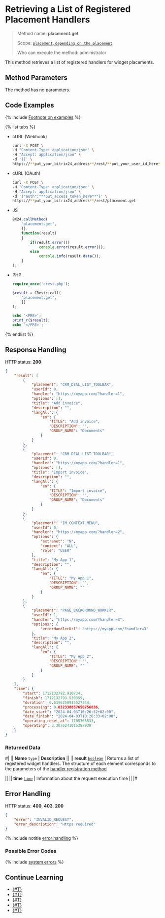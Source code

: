 # Retrieving a List of Registered Placement Handlers

> Method name: **placement.get**
>
> Scope: [`placement`, `depending on the placement`](../scopes/permissions.md)
>
> Who can execute the method: administrator

This method retrieves a list of registered handlers for widget placements.

## Method Parameters

The method has no parameters.

## Code Examples

{% include [Footnote on examples](../../_includes/examples.md) %}

{% list tabs %}

- cURL (Webhook)

    ```bash
    curl -X POST \
    -H "Content-Type: application/json" \
    -H "Accept: application/json" \
    -d '{}' \
    https://**put_your_bitrix24_address**/rest/**put_your_user_id_here**/**put_your_webhook_here**/placement.get
    ```

- cURL (OAuth)

    ```bash
    curl -X POST \
    -H "Content-Type: application/json" \
    -H "Accept: application/json" \
    -d '{"auth":"**put_access_token_here**"}' \
    https://**put_your_bitrix24_address**/rest/placement.get
    ```

- JS

    ```js
    BX24.callMethod(
        "placement.get",
        {},
        function(result)
        {
            if(result.error())
                console.error(result.error());
            else
                console.info(result.data());
        }
    );
    ```

- PHP

    ```php
    require_once('crest.php');

    $result = CRest::call(
        'placement.get',
        []
    );

    echo '<PRE>';
    print_r($result);
    echo '</PRE>';
    ```

{% endlist %}

## Response Handling

HTTP status: **200**

```json
{
    "result": [
        {
            "placement": "CRM_DEAL_LIST_TOOLBAR",
            "userId": 0,
            "handler": "https://myapp.com/?handler=1",
            "options": [],
            "title": "Add invoice",
            "description": "",
            "langAll": {
                "en": {
                    "TITLE": "Add invoice",
                    "DESCRIPTION": "",
                    "GROUP_NAME": "Documents"
                }
            }
        },
        {
            "placement": "CRM_DEAL_LIST_TOOLBAR",
            "userId": 0,
            "handler": "https://myapp.com/?handler=1",
            "options": [],
            "title": "Import invoice",
            "description": "",
            "langAll": {
                "en": {
                    "TITLE": "Import invoice",
                    "DESCRIPTION": "",
                    "GROUP_NAME": "Documents"
                }
            }
        },
        {
            "placement": "IM_CONTEXT_MENU",
            "userId": 0,
            "handler": "https://myapp.com/?handler=2",
            "options": {
                "extranet": "N",
                "context": "ALL",
                "role": "USER"
            },
            "title": "My App 1",
            "description": "",
            "langAll": {
                "en": {
                    "TITLE": "My App 1",
                    "DESCRIPTION": "",
                    "GROUP_NAME": ""
                }
            }
        },
        {
            "placement": "PAGE_BACKGROUND_WORKER",
            "userId": 1,
            "handler": "https://myapp.com/?handler=3",
            "options": {
                "errorHandlerUrl": "https://myapp.com/?handler=3"
            },
            "title": "My App 2",
            "description": "",
            "langAll": {
                "en": {
                    "TITLE": "My App 2",
                    "DESCRIPTION": "",
                    "GROUP_NAME": ""
                }
            }
        }
    ],
    "time": {
        "start": 1712132792.910734,
        "finish": 1712132793.530359,
        "duration": 0.6196250915527344,
        "processing": 0.032338857650756836,
        "date_start": "2024-04-03T10:26:32+02:00",
        "date_finish": "2024-04-03T10:26:33+02:00",
        "operating_reset_at": 1705765533,
        "operating": 3.3076241016387939
    }
}
```

### Returned Data

#|
|| **Name**
`type` | **Description** ||
|| **result**
[`boolean`](../data-types.md) | Returns a list of registered widget handlers. The structure of each element corresponds to the parameters of the [handler registration method](./placement-bind.md#params)

||
|| **time**
[`time`](../data-types.md) | Information about the request execution time ||
|#

## Error Handling

HTTP status: **400**, **403**, **200**

```json
{
    "error": "INVALID_REQUEST",
    "error_description": "Https required"
}
```

{% include notitle [error handling](../../_includes/error-info.md) %}

### Possible Error Codes

{% include [system errors](../../_includes/system-errors.md) %}

## Continue Learning

- [{#T}](./placements.md)
- [{#T}](./placement-list.md)
- [{#T}](./placement-bind.md)
- [{#T}](./placement-unbind.md)
- [{#T}](./ui-interaction/index.md)